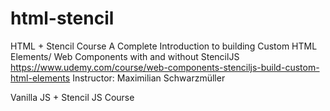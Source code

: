 # html-stencil
HTML + Stencil Course
A Complete Introduction to building Custom HTML Elements/ Web Components with and without StencilJS
https://www.udemy.com/course/web-components-stenciljs-build-custom-html-elements
Instructor: Maximilian Schwarzmüller

Vanilla JS + Stencil JS Course